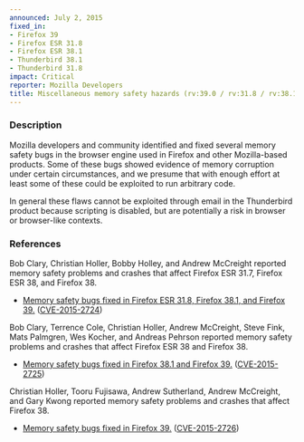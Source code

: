 ```yaml
---
announced: July 2, 2015
fixed_in:
- Firefox 39
- Firefox ESR 31.8
- Firefox ESR 38.1
- Thunderbird 38.1
- Thunderbird 31.8
impact: Critical
reporter: Mozilla Developers
title: Miscellaneous memory safety hazards (rv:39.0 / rv:31.8 / rv:38.1)
---
```


<h3>Description</h3>

<p>Mozilla developers and community identified and fixed several memory safety
bugs in the browser engine used in Firefox and other Mozilla-based products.
Some of these bugs showed evidence of memory corruption under certain
circumstances, and we presume that with enough effort at least some of these
could be exploited to run arbitrary code.</p>

<p class="note">In general these flaws cannot be exploited through email in the
Thunderbird product because scripting is disabled, but are potentially a risk in
browser or browser-like contexts.</p>

<h3>References</h3>

<p>Bob Clary, Christian Holler, Bobby Holley, and Andrew McCreight reported
memory safety problems and crashes that affect Firefox ESR 31.7, Firefox ESR 38,
and Firefox 38.</p>

<ul>
  <li><a
href="https://bugzilla.mozilla.org/buglist.cgi?bug_id=1160884,1143679,1164567,
1154876">
          Memory safety bugs fixed in Firefox ESR 31.8, Firefox 38.1, and
Firefox 39.</a> (<a
href="http://cve.mitre.org/cgi-bin/cvename.cgi?name=CVE-2015-2724"
class="ex-ref">CVE-2015-2724</a>)</li>
</ul>

<p>Bob Clary, Terrence Cole, Christian Holler, Andrew McCreight, Steve Fink,
Mats Palmgren, Wes Kocher, and Andreas Pehrson reported memory safety problems
and crashes that affect Firefox ESR 38 and Firefox 38.</p>

<ul>
  <li><a
href="https://bugzilla.mozilla.org/buglist.cgi?bug_id=1163359,1159321,1172076,
1151650,1056410,1156861,1159973,1163852,1172397">
          Memory safety bugs fixed in Firefox 38.1 and Firefox 39.</a> (<a
href="http://cve.mitre.org/cgi-bin/cvename.cgi?name=CVE-2015-2725"
class="ex-ref">CVE-2015-2725</a>)</li>
</ul>

<p>Christian Holler, Tooru Fujisawa, Andrew Sutherland, Andrew McCreight, and
Gary Kwong reported memory safety problems and crashes that affect Firefox
38.</p>

<ul>
  <li><a
href="https://bugzilla.mozilla.org/buglist.cgi?bug_id=1145781,1155985,1059081,
1146416,1132265">
          Memory safety bugs fixed in Firefox 39.</a> (<a
href="http://cve.mitre.org/cgi-bin/cvename.cgi?name=CVE-2015-2726"
class="ex-ref">CVE-2015-2726</a>)</li>
</ul>

